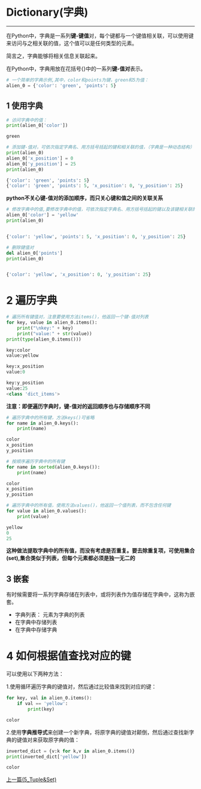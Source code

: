 # Dictionary(字典)

--------------------------------

在Python中，字典是一系列**键-键值**对，每个键都与一个键值相关联，可以使用键来访问与之相关联的值，这个值可以是任何类型的元素。

简言之，字典能够将相关信息关联起来。

在Python中，字典用放在花括号{}中的一系列**键-值对**表示。


```python
# 一个简单的字典示例,其中，color和points为键，green和5为值：
alien_0 = {'color': 'green', 'points': 5} 
```

## 1 使用字典


```python
# 访问字典中的值：
print(alien_0['color'])

green
```



```python
# 添加键-值对，可依次指定字典名、用方括号括起的键和相关联的值，（字典是一种动态结构）
print(alien_0)
alien_0['x_position'] = 0
alien_0['y_position'] = 25
print(alien_0)

{'color': 'green', 'points': 5}
{'color': 'green', 'points': 5, 'x_position': 0, 'y_position': 25}
```
    

**python不关心键-值对的添加顺序，而只关心键和值之间的关联关系**


```python
# 修改字典中的值,要修改字典中的值，可依次指定字典名、用方括号括起的键以及该键相关联的新值。
alien_0['color'] = 'yellow'
print(alien_0)


{'color': 'yellow', 'points': 5, 'x_position': 0, 'y_position': 25}
```


```python
# 删除键值对
del alien_0['points']
print(alien_0)


{'color': 'yellow', 'x_position': 0, 'y_position': 25}
```

    

# 2 遍历字典


```python
# 遍历所有键值对，注意要使用方法items()，他返回一个键-值对列表
for key, value in alien_0.items():
    print("\nkey:" + key)
    print("value:" + str(value))
print(type(alien_0.items()))

key:color
value:yellow

key:x_position
value:0

key:y_position
value:25
<class 'dict_items'>
```

    

**注意：即便遍历字典时，键-值对的返回顺序也与存储顺序不同**


```python
# 遍历字典中的所有键，方法keys()可省略
for name in alien_0.keys():
    print(name)

color
x_position
y_position
```

```python
# 按顺序遍历字典中的所有键
for name in sorted(alien_0.keys()):
    print(name)

color
x_position
y_position
```


```python
# 遍历字典中的所有值，使用方法values()，他返回一个值列表，而不包含任何键
for value in alien_0.values():
    print(value)

yellow
0
25
```


**这种做法提取字典中的所有值，而没有考虑是否重复。要去除重复项，可使用集合(set),集合类似于列表，但每个元素都必须是独一无二的**

## 3 嵌套

有时候需要将一系列字典存储在列表中，或将列表作为值存储在字典中，这称为嵌套。

- 字典列表： 元素为字典的列表
- 在字典中存储列表
- 在字典中存储字典

# 4 如何根据值查找对应的键

可以使用以下两种方法：

1.使用循环遍历字典的键值对，然后通过比较值来找到对应的键：


```python
for key, val in alien_0.items():
    if val == 'yellow':
        print(key)

color
```


2.使用**字典推导式**来创建一个新字典，将原字典的键值对颠倒，然后通过查找新字典的键值对来获取原字典的值：


```python
inverted_dict = {v:k for k,v in alien_0.items()}
print(inverted_dict['yellow'])

color
```

[上一篇(5_Tuple&Set)](./5_Tuple&Set.md)